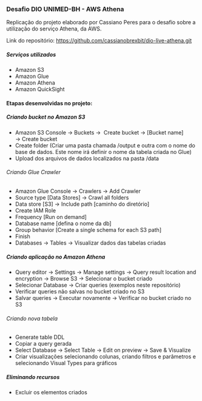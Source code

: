 ### Desafio DIO UNIMED-BH - AWS Athena

Replicação do projeto elaborado por Cassiano Peres para o desafio sobre a utilização do serviço Athena, da AWS.

Link do repositório: https://github.com/cassianobrexbit/dio-live-athena.git



##### Serviços utilizados

- Amazon S3
- Amazon Glue
- Amazon Athena
- Amazon QuickSight



#### Etapas desenvolvidas no projeto:

##### Criando bucket no Amazon S3

- Amazon S3 Console &rarr; Buckets &rarr;  Create bucket &rarr; [Bucket name] &rarr; Create bucket
- Create folder (Criar uma pasta chamada /output e outra com o nome do base de dados. Este nome irá definir o nome da tabela criada no Glue)
- Upload dos arquivos de dados localizados na pasta /data



###### Criando Glue Crawler

- Amazon Glue Console &rarr; Crawlers &rarr; Add Crawler
- Source type [Data Stores] &rarr; Crawl all folders
- Data store [S3] &rarr; Include path [caminho do diretório]
- Create IAM Role
- Frequency [Run on demand]
- Database name [defina o nome da db]
- Group behavior [Create a single schema for each S3 path]
- Finish
- Databases &rarr; Tables &rarr; Visualizar dados das tabelas criadas



##### Criando aplicação no Amazon Athena

- Query editor &rarr; Settings &rarr; Manage settings &rarr; Query result location and encryption &rarr; Browse S3 &rarr; Selecionar o bucket criado
- Selecionar Database &rarr; Criar queries (exemplos neste repositório)
- Verificar queries não salvas no bucket criado no S3
- Salvar queries &rarr; Executar novamente &rarr; Verificar no bucket criado no S3



###### Criando nova tabela

- Generate table DDL
- Copiar a query gerada
- Select Database &rarr; Select Table &rarr; Edit on preview &rarr; Save & Visualize
- Criar visualizações selecionando colunas, criando filtros e parâmetros e selecionando Visual Types para gráficos



##### Eliminando recursos

- Excluir os elementos criados



